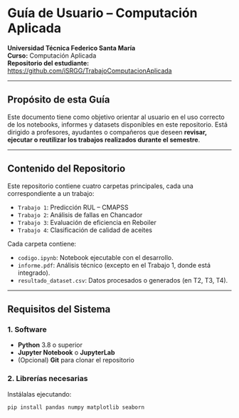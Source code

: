 #  Guía de Usuario – Computación Aplicada

**Universidad Técnica Federico Santa María**  
**Curso:** Computación Aplicada  
**Repositorio del estudiante:** https://github.com/iSRGG/TrabajoComputacionAplicada

---

##  Propósito de esta Guía

Este documento tiene como objetivo orientar al usuario en el uso correcto de los notebooks, informes y datasets disponibles en este repositorio. Está dirigido a profesores, ayudantes o compañeros que deseen **revisar, ejecutar o reutilizar los trabajos realizados durante el semestre**.

---

##  Contenido del Repositorio

Este repositorio contiene cuatro carpetas principales, cada una correspondiente a un trabajo:

- `Trabajo 1`: Predicción RUL – CMAPSS
- `Trabajo 2`: Análisis de fallas en Chancador
- `Trabajo 3`: Evaluación de eficiencia en Reboiler
- `Trabajo 4`: Clasificación de calidad de aceites

Cada carpeta contiene:

- `codigo.ipynb`: Notebook ejecutable con el desarrollo.
- `informe.pdf`: Análisis técnico (excepto en el Trabajo 1, donde está integrado).
- `resultado_dataset.csv`: Datos procesados o generados (en T2, T3, T4).

---

##  Requisitos del Sistema

### 1. Software

- **Python** 3.8 o superior
- **Jupyter Notebook** o **JupyterLab**
- (Opcional) **Git** para clonar el repositorio

### 2. Librerías necesarias

Instálalas ejecutando:

```bash
pip install pandas numpy matplotlib seaborn

